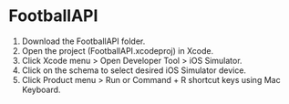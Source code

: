 # FootballAPI
1. Download the FootballAPI folder.
2. Open the project (FootballAPI.xcodeproj) in Xcode.
2. Click Xcode menu > Open Developer Tool > iOS Simulator.
3. Click on the schema to select desired iOS Simulator device.
4. Click Product menu > Run or Command + R shortcut keys using Mac Keyboard.
